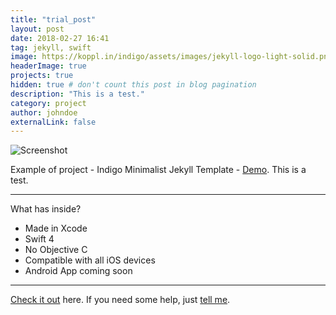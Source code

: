 ```yaml
---
title: "trial_post"
layout: post
date: 2018-02-27 16:41
tag: jekyll, swift
image: https://koppl.in/indigo/assets/images/jekyll-logo-light-solid.png
headerImage: true
projects: true
hidden: true # don't count this post in blog pagination
description: "This is a test."
category: project
author: johndoe
externalLink: false
---
```


![Screenshot](https://raw.githubusercontent.com/sergiokopplin/indigo/gh-pages/assets/profile.png)

Example of project - Indigo Minimalist Jekyll Template - [Demo](http://milldawg167.github.io/RetroCalculator/). This is a test.

---

What has inside?

- Made in Xcode
- Swift 4
- No Objective C
- Compatible with all iOS devices
- Android App coming soon

---

[Check it out](http://milldawg167.github.io/RetroCalculator/) here.
If you need some help, just [tell me](http://github.com/milldawg16/).
